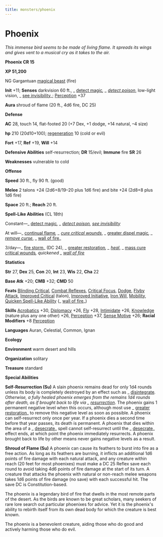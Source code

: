 ```yaml
---
title: monsters/phoenix
---
```

# Phoenix

_This immense bird seems to be made of living flame. It spreads its wings and gives vent to a musical cry as it takes to the air._

**Phoenix CR 15**

**XP 51,200**

NG Gargantuan [magical beast](creatureTypes.md#_magical-beast) (fire)

**Init** +11; **Senses** darkvision 60 ft., _ [detect magic](../spells/detectMagic.md#_detect-magic)_, _ [detect poison](../spells/detectPoison.md#_detect-poison)_, low-light vision, _ [see invisibility](../spells/seeInvisibility.md#_see-invisibility)_; [Perception](../skills/perception.md#_perception) +37

**Aura** shroud of flame (20 ft., 4d6 fire, DC 25)

**Defense**

**AC** 28, touch 14, flat-footed 20 (+7 Dex, +1 dodge, +14 natural, –4 size)

**hp** 210 (20d10+100); [regeneration](universalMonsterRules.md#_regeneration) 10 (cold or evil)

**Fort** +17, **Ref** +19, **Will** +14

**Defensive Abilities** self-resurrection; **DR** 15/evil; **Immune** fire **SR** 26

**Weaknesses** vulnerable to cold

**Offense**

**Speed** 30 ft., fly 90 ft. (good)

**Melee** 2 talons +24 (2d6+8/19–20 plus 1d6 fire) and bite +24 (2d8+8 plus 1d6 fire)

**Space** 20 ft.; **Reach** 20 ft.

**Spell-Like Abilities** (CL 18th)

Constant—_ [detect magic](../spells/detectMagic.md#_detect-magic)_, _ [detect poison](../spells/detectPoison.md#_detect-poison), [see invisibility](../spells/seeInvisibility.md#_see-invisibility)_

At will—_ [continual flame](../spells/continualFlame.md#_continual-flame)_, _ [cure critical wounds](../spells/cureCriticalWounds.md#_cure-critical-wounds)_, _ [greater dispel magic](../spells/dispelMagic.md#_dispel-magic-greater)_, _ [remove curse](../spells/removeCurse.md#_remove-curse)_, _ [wall of fire](../spells/wallOfFire.md#_wall-of-fire)_

3/day—_ [fire storm](../spells/fireStorm.md#_fire-storm)_ (DC 24), _ [greater restoration](../spells/restoration.md#_restoration-greater)_, _ [heal](../spells/heal.md#_heal)_, _ [mass cure critical wounds](../spells/cureCriticalWounds.md#_cure-critical-wounds-mass)_, quickened _ [wall of fire](../spells/wallOfFire.md#_wall-of-fire)_

**Statistics**

**Str** 27, **Dex** 25, **Con** 20, **Int** 23, **Wis** 22, **Cha** 22

**Base Atk** +20; **CMB** +32; **CMD** 50

**Feats** [Blinding Critical](../feats.md#_blinding-critical), [Combat Reflexes](../feats.md#_combat-reflexes), [Critical Focus](../feats.md#_critical-focus), [Dodge](../feats.md#_dodge), [Flyby Attack](monsterFeats.md#_flyby-attack), [Improved Critical](../feats.md#_improved-critical) (talon), [Improved Initiative](../feats.md#_improved-initiative), [Iron Will](../feats.md#_iron-will), [Mobility](../feats.md#_mobility), [Quicken Spell-Like Ability](monsterFeats.md#_quicken-spell-like-ability) (_ [wall of fire](../spells/wallOfFire.md#_wall-of-fire)_)

**Skills** [Acrobatics](../skills/acrobatics.md#_acrobatics) +30, [Diplomacy](../skills/diplomacy.md#_diplomacy) +26, [Fly](../skills/fly.md#_fly) +28, [Intimidate](../skills/intimidate.md#_intimidate) +26, [Knowledge](../skills/knowledge.md#_knowledge) (nature plus any one other) +26, [Perception](../skills/perception.md#_perception) +37, [Sense Motive](../skills/senseMotive.md#_sense-motive) +26; **Racial Modifiers** +8 [Perception](../skills/perception.md#_perception)

**Languages** Auran, Celestial, Common, Ignan

**Ecology**

**Environment** warm desert and hills

**Organization** solitary

**Treasure** standard

**Special Abilities**

**Self-Resurrection (Su)** A slain phoenix remains dead for only 1d4 rounds unless its body is completely destroyed by an effect such as _ [disintegrate](../spells/disintegrate.md#_disintegrate)_. Otherwise, a fully healed phoenix emerges from the remains 1d4 rounds after death, as if brought back to life via _ [resurrection](../spells/resurrection.md#_resurrection)_. The phoenix gains 1 permanent negative level when this occurs, although most use _ [greater restoration](../spells/restoration.md#_restoration-greater)_ to remove this negative level as soon as possible. A phoenix can self-resurrect only once per year. If a phoenix dies a second time before that year passes, its death is permanent. A phoenix that dies within the area of a _ [desecrate](../spells/desecrate.md#_desecrate)_ spell cannot self-resurrect until the _ [desecrate](../spells/desecrate.md#_desecrate)_ effect ends, at which point the phoenix immediately resurrects. A phoenix brought back to life by other means never gains negative levels as a result.

**Shroud of Flame (Su)** A phoenix can cause its feathers to burst into fire as a free action. As long as its feathers are burning, it inflicts an additional 1d6 points of fire damage with each natural attack, and any creature within reach (20 feet for most phoenixes) must make a DC 25 Reflex save each round to avoid taking 4d6 points of fire damage at the start of its turn. A creature that attacks the phoenix with natural or non-reach melee weapons takes 1d6 points of fire damage (no save) with each successful hit. The save DC is Constitution-based.

The phoenix is a legendary bird of fire that dwells in the most remote parts of the desert. As the birds are known to be great scholars, many seekers of rare lore search out particular phoenixes for advice. Yet it is the phoenix's ability to rebirth itself from its own dead body for which the creature is best known.

The phoenix is a benevolent creature, aiding those who do good and actively harming those who do evil.

